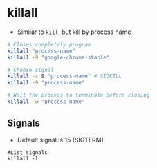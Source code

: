 # killall

- Similar to `kill`, but kill by process name

```bash
# Closes completely program
killall "process-name"
killall -9 "google-chrome-stable"

# Choose signal
killall -s 9 "process-name" # SIGKILL
killall -9 "process-name"

# Wait the process to terminate before closing
killall -w "process-name"
```

## Signals

- Default signal is 15 (SIGTERM)

```shell
#List signals
killall -l
```
